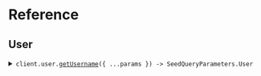 # Reference
## User
<details><summary><code>client.user.<a href="/src/api/resources/user/client/Client.ts">getUsername</a>({ ...params }) -> SeedQueryParameters.User</code></summary>
<dl>
<dd>

#### 🔌 Usage

<dl>
<dd>

<dl>
<dd>

```typescript
await client.user.getUsername({
    limit: 1,
    id: "d5e9c84f-c2b2-4bf4-b4b0-7ffd7a9ffc32",
    date: "2023-01-15",
    deadline: "2024-01-15T09:30:00Z",
    bytes: "SGVsbG8gd29ybGQh",
    user: {
        name: "name",
        tags: ["tags", "tags"]
    },
    userList: [{
            name: "name",
            tags: ["tags", "tags"]
        }, {
            name: "name",
            tags: ["tags", "tags"]
        }],
    optionalDeadline: "2024-01-15T09:30:00Z",
    keyValue: {
        "keyValue": "keyValue"
    },
    optionalString: "optionalString",
    nestedUser: {
        name: "name",
        user: {
            name: "name",
            tags: ["tags", "tags"]
        }
    },
    optionalUser: {
        name: "name",
        tags: ["tags", "tags"]
    },
    excludeUser: {
        name: "name",
        tags: ["tags", "tags"]
    },
    filter: "filter"
});

```
</dd>
</dl>
</dd>
</dl>

#### ⚙️ Parameters

<dl>
<dd>

<dl>
<dd>

**request:** `SeedQueryParameters.GetUsersRequest` 
    
</dd>
</dl>

<dl>
<dd>

**requestOptions:** `User.RequestOptions` 
    
</dd>
</dl>
</dd>
</dl>


</dd>
</dl>
</details>
